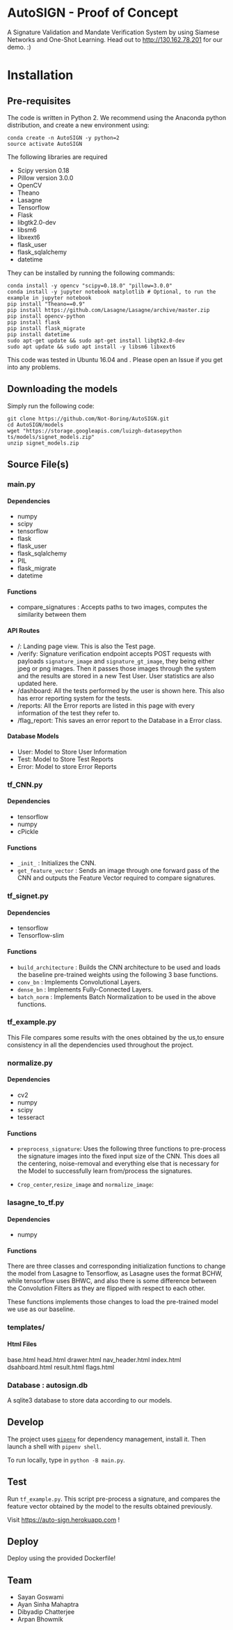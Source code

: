 # AutoSIGN - Proof of Concept
A Signature Validation and Mandate Verification System by using Siamese Networks and One-Shot Learning. 
Head out to http://130.162.78.201 for our demo. :) 

# Installation

## Pre-requisites 

The code is written in Python 2. We recommend using the Anaconda python distribution, and create a new environment using: 
```
conda create -n AutoSIGN -y python=2
source activate AutoSIGN
```

The following libraries are required

* Scipy version 0.18
* Pillow version 3.0.0
* OpenCV
* Theano
* Lasagne
* Tensorflow
* Flask
* libgtk2.0-dev
* libsm6 
* libxext6
* flask_user
* flask_sqlalchemy
* datetime

They can be installed by running the following commands: 

```
conda install -y opencv "scipy=0.18.0" "pillow=3.0.0"
conda install -y jupyter notebook matplotlib # Optional, to run the example in jupyter notebook
pip install "Theano==0.9"
pip install https://github.com/Lasagne/Lasagne/archive/master.zip
pip install opencv-python
pip install flask
pip install flask_migrate
pip install datetime
sudo apt-get update && sudo apt-get install libgtk2.0-dev
sudo apt update && sudo apt install -y libsm6 libxext6
```

This code was tested in Ubuntu 16.04 and <Mac-version>.
Please open an Issue if you get into any problems. 

## Downloading the models

Simply run the following code: 
```
git clone https://github.com/Not-Boring/AutoSIGN.git
cd AutoSIGN/models
wget "https://storage.googleapis.com/luizgh-datasepython ts/models/signet_models.zip"
unzip signet_models.zip
``` 

## Source File(s)

### main.py

  #### Dependencies
   * numpy
   * scipy
   * tensorflow
   * flask
   * flask_user
   * flask_sqlalchemy
   * PIL
   * flask_migrate
   * datetime

  #### Functions
   * compare_signatures : Accepts paths to two images, computes the similarity between them

  #### API Routes
   * /: Landing page view. This is also the Test page.
   * /verify: Signature verification endpoint accepts POST requests with payloads `signature_image` and
              `signature_gt_image`, they being either jpeg or png images. Then it passes those images through the system and
              the results are stored in a new Test User. User statistics are also updated here.
   * /dashboard: All the tests performed by the user is shown here. This also has error reporting system for the tests.
   * /reports:  All the Error reports are listed in this page with every information of the test they refer to.
   * /flag_report: This saves an error report to the Database in a Error class.
  
  #### Database Models
   * User: Model to Store User Information
   * Test: Model to Store Test Reports
   * Error: Model to store Error Reports
   

### tf_CNN.py

  #### Dependencies
   * tensorflow
   * numpy
   * cPickle
  #### Functions
   * `_init_` : Initializes the CNN.
   * `get_feature_vector` : Sends an image through one forward pass of the CNN and outputs the Feature Vector required to 
                          compare signatures.
          
          
### tf_signet.py

  #### Dependencies
   * tensorflow 
   * Tensorflow-slim
  #### Functions
   * `build_architecture` : Builds the CNN architecture to be used and loads the baseline pre-trained weights using the 
                          following 3 base functions. 
   * `conv_bn` : Implements Convolutional Layers.
   * `dense_bn` : Implements Fully-Connected Layers.
   * `batch_norm` : Implements Batch Normalization to be used in the above functions.

### tf_example.py
This File compares some results with the ones obtained by the us,to ensure consistency in all the dependencies used throughout the project. 

### normalize.py

  #### Dependencies
   * cv2
   * numpy
   * scipy
   * tesseract 

  #### Functions
   * `preprocess_signature`: Uses the following three functions to pre-process the signature images into the fixed input 
                             size of the CNN. This does all the centering, noise-removal and everything else that is
                             necessary for the Model to successfully learn from/process the signatures.
                           
   * `Crop_center`,`resize_image` and `normalize_image`: 

### lasagne_to_tf.py

  #### Dependencies
   * numpy

  #### Functions
There are three classes and corresponding initialization functions to change the model from Lasagne to Tensorflow, as 
Lasagne uses the format BCHW, while tensorflow uses BHWC, and also there is some difference between the Convolution
Filters as they are flipped with respect to each other.

These functions implements those changes to load the pre-trained model we use as our baseline. 


### templates/
   #### Html Files
   base.html
   head.html
   drawer.html
   nav_header.html
   index.html
   dsahboard.html
   result.html
   flags.html
   
### Database : autosign.db 
 A sqlite3 database to store data according to our models.
  

## Develop

The project uses [`pipenv`](https://docs.pipenv.org/) for dependency management, install it.
Then launch a shell with `pipenv shell`. 

To run locally, type in `python -B main.py`.

## Test

Run `tf_example.py`. This script pre-process a signature, and compares the feature vector obtained by the model to the results obtained previously. 

Visit https://auto-sign.herokuapp.com !

## Deploy

Deploy using the provided Dockerfile!

## Team

- Sayan Goswami
- Ayan Sinha Mahaptra
- Dibyadip Chatterjee
- Arpan Bhowmik
